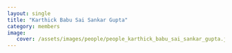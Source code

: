 ```yaml
---
layout: single
title: "Karthick Babu Sai Sankar Gupta"
category: members
image:
   cover: /assets/images/people/people_karthick_babu_sai_sankar_gupta.jpg
---
```


